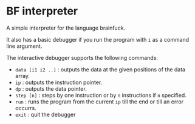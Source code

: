 # BF interpreter

A simple interpreter for the language brainfuck.

It also has a basic debugger if you run the program with `i` as a command line argument.

The interactive debugger supports the following commands:
- `data [i1 i2 ..]` : outputs the data at the given positions of the data array.
- `ip` : outputs the instruction pointer.
- `dp` : outputs the data pointer.
- `step [n]` : steps by one instruction or by `n` instructions if `n` specified.
- `run` : runs the program from the current `ip` till the end or till an error occurrs.
- `exit` : quit the debugger